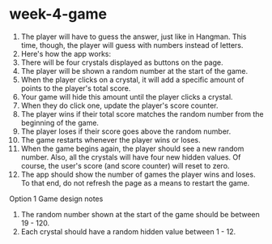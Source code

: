 # week-4-game

1.	The player will have to guess the answer, just like in Hangman. This time, though, the player will guess with numbers instead of letters.
2.	Here's how the app works:
3.	There will be four crystals displayed as buttons on the page.
4.	The player will be shown a random number at the start of the game.
5.	When the player clicks on a crystal, it will add a specific amount of points to the player's total score.
6.	Your game will hide this amount until the player clicks a crystal.
7.	When they do click one, update the player's score counter.
8.	The player wins if their total score matches the random number from the beginning of the game.
9.	The player loses if their score goes above the random number.
10.	The game restarts whenever the player wins or loses.
11.	When the game begins again, the player should see a new random number. Also, all the crystals will have four new hidden values. Of course, the user's score (and score counter) will reset to zero.
12.	The app should show the number of games the player wins and loses. To that end, do not refresh the page as a means to restart the game.

Option 1 Game design notes
1.	The random number shown at the start of the game should be between 19 - 120.
2.	Each crystal should have a random hidden value between 1 - 12.
